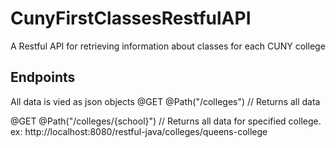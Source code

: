 # CunyFirstClassesRestfulAPI
A Restful API for retrieving information about classes for each CUNY college

## Endpoints
All data is vied as json objects
@GET @Path("/colleges") // Returns all data
  
@GET @Path("/colleges/{school}") // Returns all data for specified college. ex: http://localhost:8080/restful-java/colleges/queens-college
